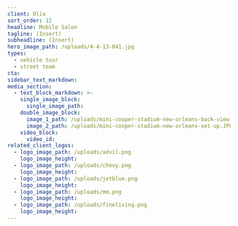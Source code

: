```yaml
---
client: Olia
sort_order: 12
headline: Mobile Salon
tagline: (Insert)
subheadline: (Insert)
hero_image_path: /uploads/4-4-13-041.jpg
types:
  - vehicle tour
  - street team
cta:
sidebar_text_markdown:
media_section:
  - text_block_markdown: >-
    single_image_block:
      single_image_path:
    double_image_block:
      image_1_path: /uploads/mini-cooper-stadium-new-orleans-back-view.JPG
      image_2_path: /uploads/mini-cooper-stadium-new-orleans-set-up.JPG
    video_block:
      video_id:
related_client_logos:
  - logo_image_path: /uploads/advil.png
    logo_image_height:
  - logo_image_path: /uploads/chevy.png
    logo_image_height:
  - logo_image_path: /uploads/jetblue.png
    logo_image_height:
  - logo_image_path: /uploads/mm.png
    logo_image_height:
  - logo_image_path: /uploads/fineliving.png
    logo_image_height:
---
```



<br><!--![endif]---->